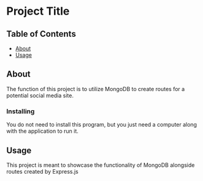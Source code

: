 # Project Title

## Table of Contents

- [About](#about)
- [Usage](#usage)

## About <a name = "about"></a>

The function of this project is to utilize MongoDB to create routes for a potential social media site.

### Installing

You do not need to install this program, but you just need a computer along with the application to run it.

## Usage <a name = "usage"></a>

This project is meant to showcase the functionality of MongoDB alongside routes created by Express.js

